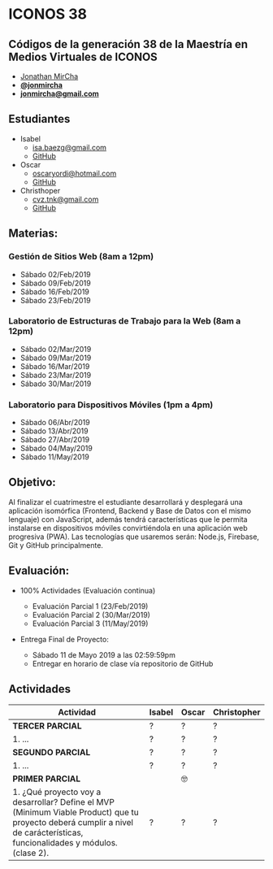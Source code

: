 # ICONOS 38

## Códigos de la generación 38 de la Maestría en Medios Virtuales de ICONOS

* [Jonathan MirCha](http://jonmircha.com)
* **[@jonmircha](https://twitter.com/jonmircha)**
* **[jonmircha@gmail.com](mailto:jonmircha@gmail.com)**

## Estudiantes

* Isabel
  * isa.baezg@gmail.com
  * [GitHub]()
* Oscar
  * oscaryordi@hotmail.com
  * [GitHub]()
* Christhoper
  * cvz.tnk@gmail.com
  * [GitHub]()

## Materias:

### Gestión de Sitios Web (8am a 12pm)

* Sábado 02/Feb/2019
* Sábado 09/Feb/2019
* Sábado 16/Feb/2019
* Sábado 23/Feb/2019

### Laboratorio de Estructuras de Trabajo para la Web  (8am a 12pm)

* Sábado 02/Mar/2019
* Sábado 09/Mar/2019
* Sábado 16/Mar/2019
* Sábado 23/Mar/2019
* Sábado 30/Mar/2019

### Laboratorio para Dispositivos Móviles (1pm a 4pm)

* Sábado 06/Abr/2019
* Sábado 13/Abr/2019
* Sábado 27/Abr/2019
* Sábado 04/May/2019
* Sábado 11/May/2019

## Objetivo:

Al finalizar el cuatrimestre el estudiante desarrollará y desplegará una aplicación isomórfica (Frontend, Backend y Base de Datos con el mismo lenguaje) con JavaScript, además tendrá características que le permita instalarse en dispositivos móviles convirtiéndola en una aplicación web progresiva (PWA). Las tecnologías que usaremos serán: Node.js, Firebase, Git y GitHub principalmente.

## Evaluación:

* 100% Actividades (Evaluación continua)
  * Evaluación Parcial 1 (23/Feb/2019)
  * Evaluación Parcial 2 (30/Mar/2019)
  * Evaluación Parcial 3 (11/May/2019)

* Entrega Final de Proyecto:
  * Sábado 11 de Mayo 2019 a las 02:59:59pm
  * Entregar en horario de clase vía repositorio de GitHub

## Actividades

| Actividad | Isabel | Oscar | Christopher |
| -- | -- | -- | -- |
| **TERCER PARCIAL** | ? | ? | ? |
| 1. ... | ? | ? | ? |
| **SEGUNDO PARCIAL** | ? | ? | ? |
| 1. ... | ? | ? | ? |
| **PRIMER PARCIAL** | | 🤓 | |
| 1. ¿Qué proyecto voy a desarrollar? Define el MVP (Minimum Viable Product) que tu proyecto deberá cumplir a nivel de carácterísticas, funcionalidades y módulos. (clase 2). | ? | ? | ? |

